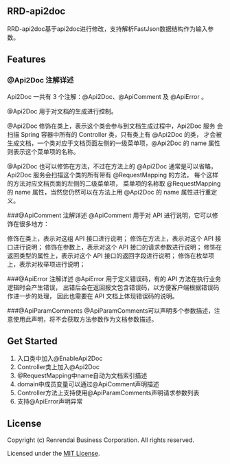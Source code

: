 ## RRD-api2doc
RRD-api2doc基于api2doc进行修改，支持解析FastJson数据结构作为输入参数。

## Features
### @Api2Doc 注解详述

Api2Doc 一共有 3 个注解：@Api2Doc、@ApiComment 及 @ApiError 。

@Api2Doc 用于对文档的生成进行控制。

@Api2Doc 修饰在类上，表示这个类会参与到文档生成过程中，Api2Doc 服务 会扫描 Spring 容器中所有的 Controller 类，只有类上有 @Api2Doc 的类， 才会被生成文档，一个类对应于文档页面左侧的一级菜单项，@Api2Doc 的 name 属性则表示这个菜单项的名称。

@Api2Doc 也可以修饰在方法，不过在方法上的 @Api2Doc 通常是可以省略， Api2Doc 服务会扫描这个类的所有带有 @RequestMapping 的方法， 每个这样的方法对应文档页面的左侧的二级菜单项， 菜单项的名称取 @RequestMapping 的 name 属性，当然您仍然可以在方法上用 @Api2Doc 的 name 属性进行重定义。

###@ApiComment 注解详述
@ApiComment 用于对 API 进行说明，它可以修饰在很多地方：

修饰在类上，表示对这组 API 接口进行说明；
修饰在方法上，表示对这个 API 接口进行说明；
修饰在参数上，表示对这个 API 接口的请求参数进行说明；
修饰在返回类型的属性上，表示对这个 API 接口的返回字段进行说明；
修饰在枚举项上，表示对枚举项进行说明；

###@ApiError 注解详述
@ApiError 用于定义错误码，有的 API 方法在执行业务逻辑时会产生错误， 出错后会在返回报文包含错误码，以方便客户端根据错误码作进一步的处理， 因此也需要在 API 文档上体现错误码的说明。

###@ApiParamComments
@ApiParamComments可以声明多个参数描述，注意使用此声明，将不会获取方法参数作为文档参数描述。

## Get Started
1. 入口类中加入@EnableApi2Doc
2. Controller类上加入@Api2Doc
3. @RequestMapping中name自动为文档索引描述
4. domain中成员变量可以通过@ApiComment声明描述
5. Controller方法上支持使用@ApiParamComments声明请求参数列表
6. 支持@ApiError声明异常

## License
Copyright (c) Renrendai Business Corporation. All rights reserved.

Licensed under the [MIT License](./LICENSE).